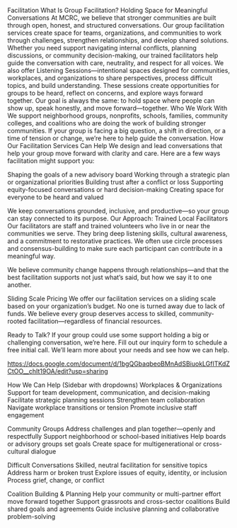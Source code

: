 Facilitation
What Is Group Facilitation?
Holding Space for Meaningful Conversations
At MCRC, we believe that stronger communities are built through open, honest, and structured conversations. Our group facilitation services create space for teams, organizations, and communities to work through challenges, strengthen relationships, and develop shared solutions.
Whether you need support navigating internal conflicts, planning discussions, or community decision-making, our trained facilitators help guide the conversation with care, neutrality, and respect for all voices.
We also offer Listening Sessions—intentional spaces designed for communities, workplaces, and organizations to share perspectives, process difficult topics, and build understanding. These sessions create opportunities for groups to be heard, reflect on concerns, and explore ways forward together.
Our goal is always the same: to hold space where people can show up, speak honestly, and move forward—together.
Who We Work With
We support neighborhood groups, nonprofits, schools, families, community colleges, and coalitions who are doing the work of building stronger communities. If your group is facing a big question, a shift in direction, or a time of tension or change, we’re here to help guide the conversation.
How Our Facilitation Services Can Help
We design and lead conversations that help your group move forward with clarity and care.
Here are a few ways facilitation might support you:

Shaping the goals of a new advisory board
Working through a strategic plan or organizational priorities
Building trust after a conflict or loss
Supporting equity-focused conversations or hard decision-making
Creating space for everyone to be heard and valued

We keep conversations grounded, inclusive, and productive—so your group can stay connected to its purpose.
Our Approach: Trained Local Facilitators
Our facilitators are staff and trained volunteers who live in or near the communities we serve. They bring deep listening skills, cultural awareness, and a commitment to restorative practices. We often use circle processes and consensus-building to make sure each participant can contribute in a meaningful way.

We believe community change happens through relationships—and that the best facilitation supports not just what’s said, but how we say it to one another.

Sliding Scale Pricing
We offer our facilitation services on a sliding scale based on your organization’s budget. No one is turned away due to lack of funds. We believe every group deserves access to skilled, community-rooted facilitation—regardless of financial resources.

Ready to Talk?
If your group could use some support holding a big or challenging conversation, we’re here.
Fill out our inquiry form to schedule a free initial call. We’ll learn more about your needs and see how we can help.

https://docs.google.com/document/d/1bgQGbaqbeoBMnAdSBiuokLGfITKdZCtOO__chIt19OA/edit?usp=sharing

How We Can Help (Sidebar with dropdowns)
Workplaces & Organizations
Support for team development, communication, and decision-making
Facilitate strategic planning sessions
Strengthen team collaboration
Navigate workplace transitions or tension
Promote inclusive staff engagement

Community Groups
Address challenges and plan together—openly and respectfully
Support neighborhood or school-based initiatives
Help boards or advisory groups set goals
Create space for multigenerational or cross-cultural dialogue

Difficult Conversations
Skilled, neutral facilitation for sensitive topics
Address harm or broken trust
Explore issues of equity, identity, or inclusion
Process grief, change, or conflict

Coalition Building & Planning
Help your community or multi-partner effort move forward together
Support grassroots and cross-sector coalitions
Build shared goals and agreements
Guide inclusive planning and collaborative problem-solving
